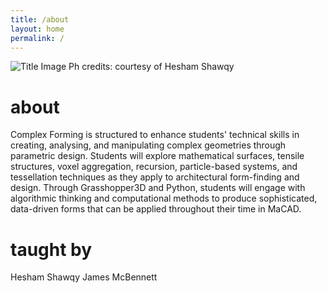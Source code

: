 ```yaml
---
title: /about
layout: home
permalink: /
---
```


![Title Image](images/titleimage.png)
Ph credits: courtesy of Hesham Shawqy

# about

Complex Forming is structured to enhance students' technical skills in creating, analysing, and manipulating complex geometries through parametric design. Students will explore mathematical surfaces, tensile structures, voxel aggregation, recursion, particle-based systems, and tessellation techniques as they apply to architectural form-finding and design. Through Grasshopper3D and Python, students will engage with algorithmic thinking and computational methods to produce sophisticated, data-driven forms that can be applied throughout their time in MaCAD.

# taught by

Hesham Shawqy
James McBennett
